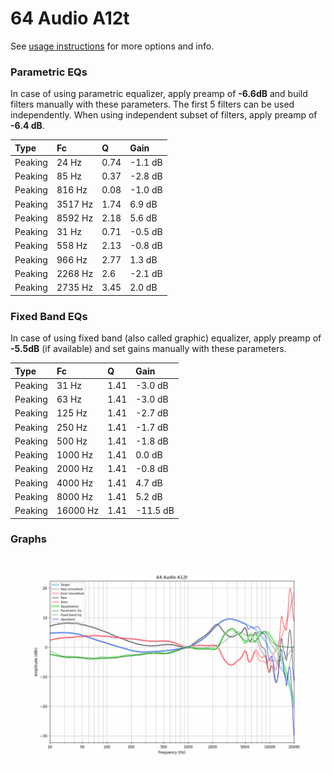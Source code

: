 # 64 Audio A12t
See [usage instructions](https://github.com/jaakkopasanen/AutoEq#usage) for more options and info.

### Parametric EQs
In case of using parametric equalizer, apply preamp of **-6.6dB** and build filters manually
with these parameters. The first 5 filters can be used independently.
When using independent subset of filters, apply preamp of **-6.4 dB**.

| Type    | Fc      |    Q | Gain    |
|:--------|:--------|:-----|:--------|
| Peaking | 24 Hz   | 0.74 | -1.1 dB |
| Peaking | 85 Hz   | 0.37 | -2.8 dB |
| Peaking | 816 Hz  | 0.08 | -1.0 dB |
| Peaking | 3517 Hz | 1.74 | 6.9 dB  |
| Peaking | 8592 Hz | 2.18 | 5.6 dB  |
| Peaking | 31 Hz   | 0.71 | -0.5 dB |
| Peaking | 558 Hz  | 2.13 | -0.8 dB |
| Peaking | 966 Hz  | 2.77 | 1.3 dB  |
| Peaking | 2268 Hz | 2.6  | -2.1 dB |
| Peaking | 2735 Hz | 3.45 | 2.0 dB  |

### Fixed Band EQs
In case of using fixed band (also called graphic) equalizer, apply preamp of **-5.5dB**
(if available) and set gains manually with these parameters.

| Type    | Fc       |    Q | Gain     |
|:--------|:---------|:-----|:---------|
| Peaking | 31 Hz    | 1.41 | -3.0 dB  |
| Peaking | 63 Hz    | 1.41 | -3.0 dB  |
| Peaking | 125 Hz   | 1.41 | -2.7 dB  |
| Peaking | 250 Hz   | 1.41 | -1.7 dB  |
| Peaking | 500 Hz   | 1.41 | -1.8 dB  |
| Peaking | 1000 Hz  | 1.41 | 0.0 dB   |
| Peaking | 2000 Hz  | 1.41 | -0.8 dB  |
| Peaking | 4000 Hz  | 1.41 | 4.7 dB   |
| Peaking | 8000 Hz  | 1.41 | 5.2 dB   |
| Peaking | 16000 Hz | 1.41 | -11.5 dB |

### Graphs
![](./64%20Audio%20A12t.png)